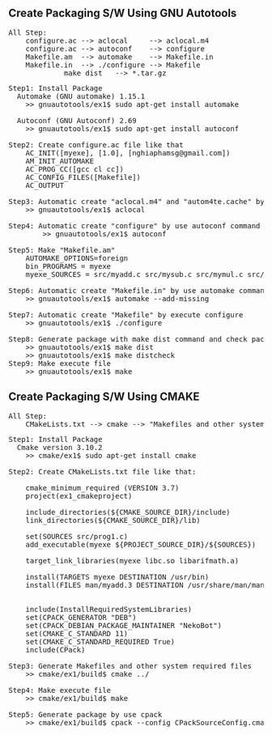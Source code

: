 <h2> Create Packaging S/W Using GNU Autotools </h2>


<pre>
All Step:
	configure.ac --> aclocal     --> aclocal.m4
	configure.ac --> autoconf    --> configure
	Makefile.am  --> automake    --> Makefile.in
	Makefile.in  --> ./configure --> Makefile
			 make dist   --> *.tar.gz			
</pre>

<pre>
Step1: Install Package
  Automake (GNU automake) 1.15.1
	>> gnuautotools/ex1$ sudo apt-get install automake

  Autoconf (GNU Autoconf) 2.69
	>> gnuautotools/ex1$ sudo apt-get install autoconf

Step2: Create configure.ac file like that
	AC_INIT([myexe], [1.0], [nghiaphamsg@gmail.com])
	AM_INIT_AUTOMAKE
	AC_PROG_CC([gcc cl cc])
	AC_CONFIG_FILES([Makefile])
	AC_OUTPUT

Step3: Automatic create "aclocal.m4" and "autom4te.cache" by use aclocal command
	>> gnuautotools/ex1$ aclocal

Step4: Automatic create "configure" by use autoconf command
        >> gnuautotools/ex1$ autoconf

Step5: Make "Makefile.am"
	AUTOMAKE_OPTIONS=foreign
	bin_PROGRAMS = myexe
	myexe_SOURCES = src/myadd.c src/mysub.c src/mymul.c src/mydiv.c src/prog1.c src/mymath.h

Step6: Automatic create "Makefile.in" by use automake command
	>> gnuautotools/ex1$ automake --add-missing 

Step7: Automatic create "Makefile" by execute configure 
	>> gnuautotools/ex1$ ./configure

Step8: Generate package with make dist command and check package
	>> gnuautotools/ex1$ make dist
	>> gnuautotools/ex1$ make distcheck
Step9: Make execute file
	>> gnuautotools/ex1$ make
</pre>

<h2> Create Packaging S/W Using CMAKE </h2>

<pre>
All Step:
	CMakeLists.txt --> cmake --> "Makefiles and other system required files"
</pre>

<pre>
Step1: Install Package
  Cmake version 3.10.2
	>> cmake/ex1$ sudo apt-get install cmake
	
Step2: Create CMakeLists.txt file like that:

	cmake_minimum_required (VERSION 3.7)
	project(ex1_cmakeproject)

	include_directories(${CMAKE_SOURCE_DIR}/include)
	link_directories(${CMAKE_SOURCE_DIR}/lib)

	set(SOURCES src/prog1.c)
	add_executable(myexe ${PROJECT_SOURCE_DIR}/${SOURCES})

	target_link_libraries(myexe libc.so libarifmath.a)

	install(TARGETS myexe DESTINATION /usr/bin)
	install(FILES man/myadd.3 DESTINATION /usr/share/man/man3)


	include(InstallRequiredSystemLibraries)
	set(CPACK_GENERATOR "DEB")
	set(CPACK_DEBIAN_PACKAGE_MAINTAINER "NekoBot")
	set(CMAKE_C_STANDARD 11)
	set(CMAKE_C_STANDARD_REQUIRED True)
	include(CPack)

Step3: Generate Makefiles and other system required files
	>> cmake/ex1/build$ cmake ../

Step4: Make execute file
	>> cmake/ex1/build$ make
	
Step5: Generate package by use cpack
	>> cmake/ex1/build$ cpack --config CPackSourceConfig.cmake

</pre>
